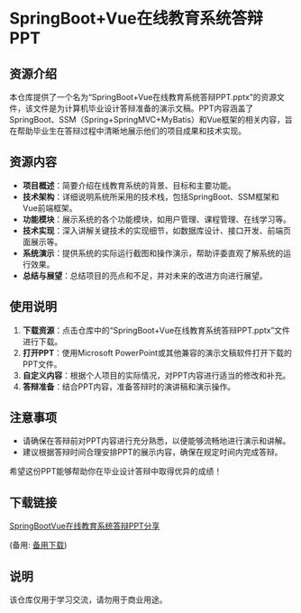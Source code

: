 # SpringBoot+Vue在线教育系统答辩PPT

## 资源介绍

本仓库提供了一个名为“SpringBoot+Vue在线教育系统答辩PPT.pptx”的资源文件，该文件是为计算机毕业设计答辩准备的演示文稿。PPT内容涵盖了SpringBoot、SSM（Spring+SpringMVC+MyBatis）和Vue框架的相关内容，旨在帮助毕业生在答辩过程中清晰地展示他们的项目成果和技术实现。

## 资源内容

- **项目概述**：简要介绍在线教育系统的背景、目标和主要功能。
- **技术架构**：详细说明系统所采用的技术栈，包括SpringBoot、SSM框架和Vue前端框架。
- **功能模块**：展示系统的各个功能模块，如用户管理、课程管理、在线学习等。
- **技术实现**：深入讲解关键技术的实现细节，如数据库设计、接口开发、前端页面展示等。
- **系统演示**：提供系统的实际运行截图和操作演示，帮助评委直观了解系统的运行效果。
- **总结与展望**：总结项目的亮点和不足，并对未来的改进方向进行展望。

## 使用说明

1. **下载资源**：点击仓库中的“SpringBoot+Vue在线教育系统答辩PPT.pptx”文件进行下载。
2. **打开PPT**：使用Microsoft PowerPoint或其他兼容的演示文稿软件打开下载的PPT文件。
3. **自定义内容**：根据个人项目的实际情况，对PPT内容进行适当的修改和补充。
4. **答辩准备**：结合PPT内容，准备答辩时的演讲稿和演示操作。

## 注意事项

- 请确保在答辩前对PPT内容进行充分熟悉，以便能够流畅地进行演示和讲解。
- 建议根据答辩时间合理安排PPT的展示内容，确保在规定时间内完成答辩。

希望这份PPT能够帮助你在毕业设计答辩中取得优异的成绩！

## 下载链接
[SpringBootVue在线教育系统答辩PPT分享](https://pan.quark.cn/s/33a83662207c) 

(备用: [备用下载](https://pan.baidu.com/s/1MSE0PECE9MAoblk5rcw96g?pwd=1234))

## 说明

该仓库仅用于学习交流，请勿用于商业用途。
